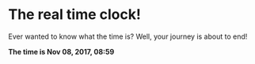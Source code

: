 # The real time clock!

Ever wanted to know what the time is? Well, your journey is about to end!

**The time is Nov 08, 2017, 08:59**